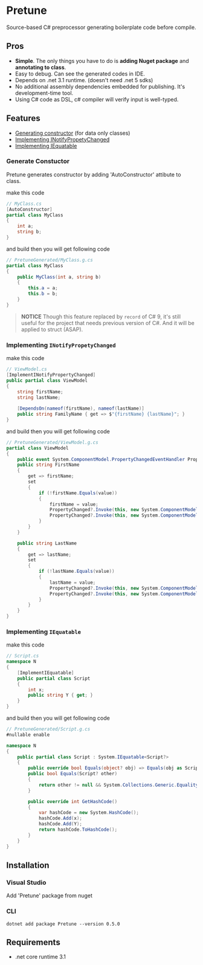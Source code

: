# Pretune
Source-based C# preprocessor generating boilerplate code before compile.

## Pros
 - **Simple**. The only things you have to do is **adding Nuget package** and **annotating to class**.
 - Easy to debug. Can see the generated codes in IDE.
 - Depends on .net 3.1 runtime. (doesn't need .net 5 sdks)
 - No additional assembly dependencies embedded for publishing. It's development-time tool.
 - Using C# code as DSL, c# compiler will verify input is well-typed.

## Features 
 - [Generating constructor](#auto_constructor) (for data only classes)
 - [Implementing INotifyPropetyChanged](#implement_inotifypropertychanged)
 - [Implementing IEquatable](#implement_iequatable)

### Generate Constuctor <a name="auto_constructor"> </a>
Pretune generates constructor by adding 'AutoConstructor' attibute to class.

make this code
```csharp 
// MyClass.cs
[AutoConstructor]
partial class MyClass
{
    int a;
    string b;
}
```

and build then you will get following code

```csharp
// PretuneGenerated/MyClass.g.cs
partial class MyClass
{
    public MyClass(int a, string b)
    {
        this.a = a;
        this.b = b;
    }
}
```
> **NOTICE** Though this feature replaced by `record` of C# 9, it's still useful for the project that needs previous version of C#. And it will be applied to struct (ASAP).

### Implementing `INotifyPropetyChanged` <a name="implement_inotifypropertychanged"> </a> 

make this code
```csharp 
// ViewModel.cs
[ImplementINotifyPropertyChanged]
public partial class ViewModel
{
    string firstName;
    string lastName;
    
    [DependsOn(nameof(firstName), nameof(lastName)]
    public string FamilyName { get => $"{firstName} {lastName}"; }
}    
```

and build then you will get following code

```csharp
// PretuneGenerated/ViewModel.g.cs
partial class ViewModel
{
    public event System.ComponentModel.PropertyChangedEventHandler PropertyChanged;
    public string FirstName
    {
        get => firstName;
        set
        {
            if (!firstName.Equals(value))
            {
                firstName = value;
                PropertyChanged?.Invoke(this, new System.ComponentModel.PropertyChangedEventArgs("FirstName"));
                PropertyChanged?.Invoke(this, new System.ComponentModel.PropertyChangedEventArgs("FamilyName"));
            }
        }
    }

    public string LastName
    {
        get => lastName;
        set
        {
            if (!lastName.Equals(value))
            {
                lastName = value;
                PropertyChanged?.Invoke(this, new System.ComponentModel.PropertyChangedEventArgs("LastName"));
                PropertyChanged?.Invoke(this, new System.ComponentModel.PropertyChangedEventArgs("FamilyName"));
            }
        }
    }
}
```

### Implementing `IEquatable` <a name="implement_iequatable"> </a> 

make this code
```csharp 
// Script.cs
namespace N
{
    [ImplementIEquatable]
    public partial class Script
    {
        int x;
        public string Y { get; }
    }
}
```

and build then you will get following code

```csharp
// PretuneGenerated/Script.g.cs
#nullable enable

namespace N
{
    public partial class Script : System.IEquatable<Script?>
    {
        public override bool Equals(object? obj) => Equals(obj as Script);
        public bool Equals(Script? other)
        {
            return other != null && System.Collections.Generic.EqualityComparer<int>.Default.Equals(x, other.x) && System.Collections.Generic.EqualityComparer<string>.Default.Equals(Y, other.Y);
        }

        public override int GetHashCode()
        {
            var hashCode = new System.HashCode();
            hashCode.Add(x);
            hashCode.Add(Y);
            return hashCode.ToHashCode();
        }
    }
}
```

## Installation

### Visual Studio
Add 'Pretune' package from nuget

### CLI
```
dotnet add package Pretune --version 0.5.0
```

## Requirements
 - .net core runtime 3.1
